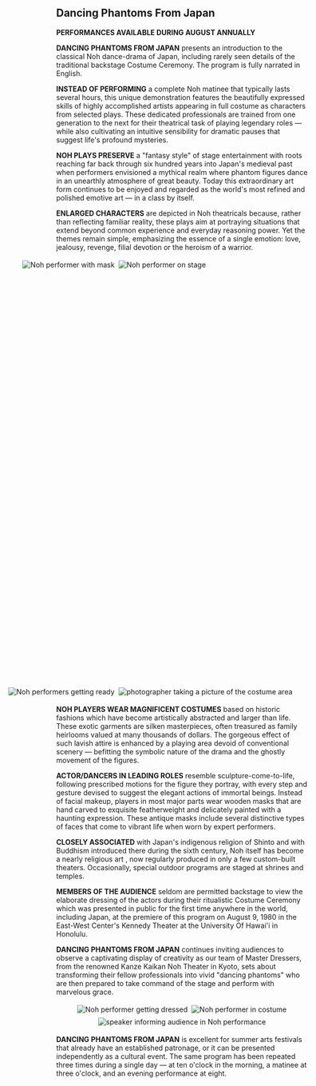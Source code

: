 ## Dancing Phantoms From Japan

**PERFORMANCES AVAILABLE DURING AUGUST ANNUALLY**

**DANCING PHANTOMS FROM JAPAN** presents an introduction to the classical Noh dance-drama of Japan, including rarely
seen details of the traditional backstage Costume Ceremony. The program is fully narrated in English.

**INSTEAD OF PERFORMING** a complete Noh matinee that typically lasts several hours, this unique demonstration features the beautifully expressed skills of highly accomplished artists appearing in full costume as characters from selected plays. These dedicated professionals are trained from one generation to the next for their theatrical task of playing legendary roles — while also cultivating an intuitive sensibility for dramatic pauses that suggest life's profound mysteries.

**NOH PLAYS PRESERVE** a "fantasy style" of stage entertainment with roots reaching far back through six hundred years into Japan's medieval past when performers envisioned a mythical realm where phantom figures dance in an unearthly atmosphere of great beauty. Today this extraordinary art form continues to be enjoyed and regarded as the world's most refined and polished emotive art — in a class by itself.

**ENLARGED CHARACTERS** are depicted in Noh theatricals because, rather than reflecting familiar reality, these plays aim at portraying situations that extend beyond common experience and everyday reasoning power. Yet the themes remain simple, emphasizing the essence of a single emotion: love, jealousy, revenge, filial devotion or the heroism of a warrior.

<div id="pictures-section-1">

<div>
<img alt="Noh performer with mask" src="dancing-phantoms-from-japan-2.png" />
<img alt="Noh performers getting ready" src="dancing-phantoms-from-japan-1.png" />
</div>

<div>
<img alt="Noh performer on stage" src="dancing-phantoms-from-japan-edited.png" />
<img alt="photographer taking a picture of the costume area" src="dancing-phantoms-from-japan-4.png" />
</div>

</div>

**NOH PLAYERS WEAR MAGNIFICENT COSTUMES** based on historic fashions which have become artistically abstracted and larger than life. These exotic garments are silken masterpieces, often treasured as family heirlooms valued at many thousands of dollars. The gorgeous effect of such lavish attire is enhanced by a playing area devoid of conventional scenery — befitting the symbolic nature of the drama and the ghostly movement of the figures.

**ACTOR/DANCERS IN LEADING ROLES** resemble sculpture-come-to-life, following prescribed motions for the figure they portray, with every step and gesture devised to suggest the elegant actions of immortal beings. Instead of facial makeup, players in most major parts wear wooden masks that are hand carved to exquisite featherweight and delicately painted with a haunting expression. These antique masks include several distinctive types of faces that come to vibrant life when worn by expert performers.

**CLOSELY ASSOCIATED** with Japan's indigenous religion of Shinto and with Buddhism introduced there during the sixth century, Noh itself has become a nearly religious art  , now regularly produced in only a few custom-built theaters. Occasionally, special outdoor programs are staged at shrines and temples.

**MEMBERS OF THE AUDIENCE** seldom are permitted backstage to view the elaborate dressing of the actors during their ritualistic Costume Ceremony which was presented in public for the first time anywhere in the world, including Japan, at the premiere of this program on August 9, 1980 in the East-West Center's Kennedy Theater at the University Of Hawai'i in Honolulu.

**DANCING PHANTOMS FROM JAPAN** continues inviting audiences to observe a captivating display of creativity as our team of Master Dressers, from the renowned Kanze Kaikan Noh Theater in Kyoto, sets about transforming their fellow professionals into vivid "dancing phantoms" who are then prepared to take command of the stage and perform with marvelous grace.

<div id="pictures-section-2">

<img alt="Noh performer getting dressed" src="dancing-phantoms-from-japan-5.png" />
<img alt="Noh performer in costume" src="dancing-phantoms-from-japan-6.png" />
<img alt="speaker informing audience in Noh performance" src="dancing-phantoms-from-japan-7.png" />

</div>

**DANCING PHANTOMS FROM JAPAN** is excellent for summer arts festivals that already have an established patronage, or it can be presented independently as a cultural event. The same program has been repeated three times during a single day — at ten o'clock in the morning, a matinee
at three o'clock, and an evening performance at eight.

<style>

  img {
    margin: 0.25rem;
  }

  #pictures-section-1 {
    position: relative;
    left: -100px;
    width: calc(100% + 200px);
    display: flex;
  }

  #pictures-section-1 div {
    height: 880px;
    display: flex;
    flex-direction: column;
    justify-content: space-between;
    align-self: center;
  }

  #pictures-section-1 > div:first-of-type {
      align-items: flex-end;
  }

  #pictures-section-1 > div:last-of-type {
      align-items: flex-start;
  }

  #pictures-section-2 {
    display: flex;
    flex-wrap: wrap;
    justify-content: center;
  }
</style>
